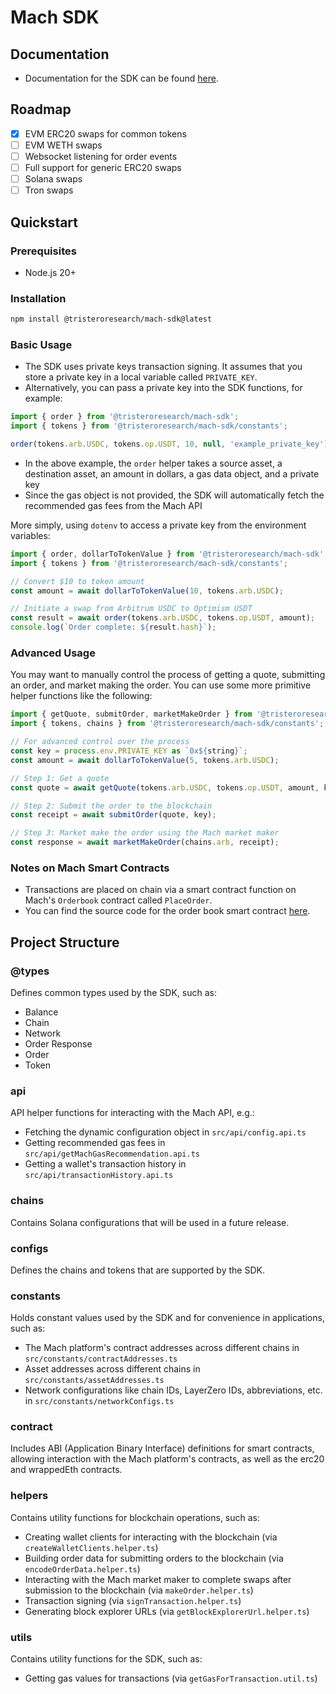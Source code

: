 # Mach SDK

## Documentation

- Documentation for the SDK can be found [here](https://machprotocol.com/api-reference/sdk/library/).

## Roadmap

- [x] EVM ERC20 swaps for common tokens
- [ ] EVM WETH swaps
- [ ] Websocket listening for order events
- [ ] Full support for generic ERC20 swaps
- [ ] Solana swaps
- [ ] Tron swaps

## Quickstart

### Prerequisites

- Node.js 20+

### Installation

```bash
npm install @tristeroresearch/mach-sdk@latest
```

### Basic Usage

- The SDK uses private keys transaction signing. It assumes that you store a private key in a local variable called `PRIVATE_KEY`.
- Alternatively, you can pass a private key into the SDK functions, for example:

```ts
import { order } from '@tristeroresearch/mach-sdk';
import { tokens } from '@tristeroresearch/mach-sdk/constants';

order(tokens.arb.USDC, tokens.op.USDT, 10, null, 'example_private_key');
```

- In the above example, the `order` helper takes a source asset, a destination asset, an amount in dollars, a gas data object, and a private key
- Since the gas object is not provided, the SDK will automatically fetch the recommended gas fees from the Mach API

More simply, using `dotenv` to access a private key from the environment variables:

```ts
import { order, dollarToTokenValue } from '@tristeroresearch/mach-sdk';
import { tokens } from '@tristeroresearch/mach-sdk/constants';

// Convert $10 to token amount
const amount = await dollarToTokenValue(10, tokens.arb.USDC);

// Initiate a swap from Arbitrum USDC to Optimism USDT
const result = await order(tokens.arb.USDC, tokens.op.USDT, amount);
console.log(`Order complete: ${result.hash}`);
```

### Advanced Usage

You may want to manually control the process of getting a quote, submitting an order, and market making the order. You can use some more primitive helper functions like the following:

```ts
import { getQuote, submitOrder, marketMakeOrder } from '@tristeroresearch/mach-sdk';
import { tokens, chains } from '@tristeroresearch/mach-sdk/constants';

// For advanced control over the process
const key = process.env.PRIVATE_KEY as `0x${string}`;
const amount = await dollarToTokenValue(5, tokens.arb.USDC);

// Step 1: Get a quote
const quote = await getQuote(tokens.arb.USDC, tokens.op.USDT, amount, key);

// Step 2: Submit the order to the blockchain
const receipt = await submitOrder(quote, key);

// Step 3: Market make the order using the Mach market maker
const response = await marketMakeOrder(chains.arb, receipt);
```

### Notes on Mach Smart Contracts

- Transactions are placed on chain via a smart contract function on Mach's `Orderbook` contract called `PlaceOrder`.
- You can find the source code for the order book smart contract [here](https://github.com/tristeroresearch/OrderbookV2).

## Project Structure

### @types

Defines common types used by the SDK, such as:

- Balance
- Chain
- Network
- Order Response
- Order
- Token

### api

API helper functions for interacting with the Mach API, e.g.:

- Fetching the dynamic configuration object in `src/api/config.api.ts`
- Getting recommended gas fees in `src/api/getMachGasRecommendation.api.ts`
- Getting a wallet's transaction history in `src/api/transactionHistory.api.ts`

### chains

Contains Solana configurations that will be used in a future release.

### configs

Defines the chains and tokens that are supported by the SDK.

### constants

Holds constant values used by the SDK and for convenience in applications, such as:

- The Mach platform's contract addresses across different chains in `src/constants/contractAddresses.ts`
- Asset addresses across different chains in `src/constants/assetAddresses.ts`
- Network configurations like chain IDs, LayerZero IDs, abbreviations, etc. in `src/constants/networkConfigs.ts`

### contract

Includes ABI (Application Binary Interface) definitions for smart contracts, allowing interaction with the Mach platform's contracts, as well as the erc20 and wrappedEth contracts.

### helpers

Contains utility functions for blockchain operations, such as:

- Creating wallet clients for interacting with the blockchain (via `createWalletClients.helper.ts`)
- Building order data for submitting orders to the blockchain (via `encodeOrderData.helper.ts`)
- Interacting with the Mach market maker to complete swaps after submission to the blockchain (via `makeOrder.helper.ts`)
- Transaction signing (via `signTransaction.helper.ts`)
- Generating block explorer URLs (via `getBlockExplorerUrl.helper.ts`)

### utils

Contains utility functions for the SDK, such as:

- Getting gas values for transactions (via `getGasForTransaction.util.ts`)

```

```
